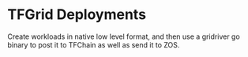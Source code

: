 # TFGrid Deployments


Create workloads in native low level format, and then use a gridriver go binary to post it to TFChain as well as send it to ZOS.

